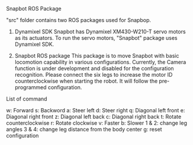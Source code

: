 Snapbot ROS Package

"src" folder contains two ROS packages used for Snapbop.

1. Dynamixel SDK 
 Snapbot has Dynamixel XM430-W210-T servo motors as its actuators. To run the servo motors, "Snapbot" package uses Dynamixel SDK. 
 
2. Snapbot ROS package
 This package is to move Snapbot with basic locomotion capability in various configurations. Currently, the Camera function is under development and disabled for the configuration recognition. Please connect the six legs to increase the motor ID counterclockwise when starting the robot. It will follow the pre-programmed configuration.
 
 List of command
 
 w: Forward
 s: Backword
 a: Steer left
 d: Steer right
 q: Diagonal left front
 e: Diagonal right front
 z: Diagonal left back
 c: Diagonal right back
 t: Rotate counterclockwise
 r: Rotate clockwise
 v: Faster
 b: Slower
 1 & 2: change leg angles 
 3 & 4: change leg distance from the body center
 g: reset configuration
 
